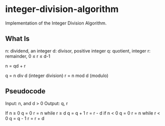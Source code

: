 # integer-division-algorithm
Implementation of the Integer Division Algorithm.

## What Is
n: dividend, an integer
d: divisor, positive integer
q: quotient, integer
r: remainder, 0 ≤ r ≤ d-1

n = qd + r

q = n div d (integer division)
r = n mod d (modulo)

## Pseudocode
Input: n, and d > 0
Output: q, r

If n ≥ 0
  q = 0
  r = n
  while r ≥ d
    q = q + 1
    r = r - d
if n < 0
  q = 0
  r = n
  while r < 0
    q = q - 1
    r = r + d
